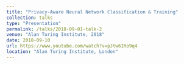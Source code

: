 ```yaml
---
title: "Privacy-Aware Neural Network Classification & Training"
collection: talks
type: "Presentation"
permalink: /talks/2018-09-01-talk-2
venue: "Alan Turing Institute, 2018"
date: 2018-09-10
url: https://www.youtube.com/watch?v=pJtw6IRo9q4
location: "Alan Turing Institute, London"
---
```



